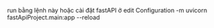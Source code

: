  run bằng lệnh này hoặc cài đặt fastAPI ở edit Configuration 
 -m uvicorn fastApiProject.main:app --reload 
